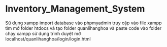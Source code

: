 # Inventory_Management_System
Sử dụng xampp
import database vào phpmyadmin
truy cập vào file xampp tìm mở folder htdocs và tạo folder quanlihanghoa và paste code vào folder 
chạy xampp sử dụng trình duyệt mở localhost/quanlihanghoa/login/login.html